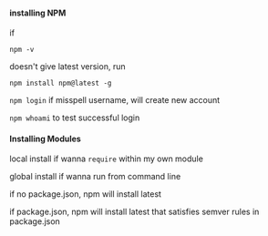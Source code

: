 #### installing NPM

if 

`npm -v` 

doesn't give latest version, run

`npm install npm@latest -g`

`npm login` if misspell username, will create new account

`npm whoami` to test successful login

#### Installing Modules

local install if wanna `require` within my own module

global install if wanna run from command line

if no package.json, npm will install latest

if package.json, npm will install latest that satisfies semver rules in package.json
